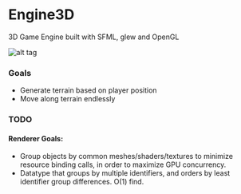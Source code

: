 # Engine3D
3D Game Engine built with SFML, glew and OpenGL

![alt tag](http://i.imgur.com/ecJpW8S.png)

### Goals
 - Generate terrain based on player position
 - Move along terrain endlessly

### TODO
#### Renderer Goals:
 - Group objects by common meshes/shaders/textures to minimize resource binding calls, in order to maximize GPU concurrency.
 - Datatype that groups by multiple identifiers, and orders by least identifier group differences. O(1) find.
